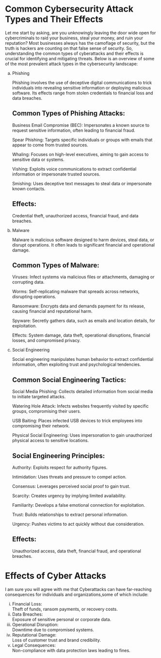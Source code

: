<h1>
Common Cybersecurity Attack Types and Their Effects
</h1>
<p> 
Let me start by asking, are you unknowingly leaving the door wide open for cybercriminals to raid your business, steal your money, and ruin your reputation? Most businesses always has the camoflage of security, but the truth is hackers are counting on that false sense of security. So, understanding the common types of cyberattacks and their effects is crucial for identifying and mitigating threats. 
Below is an overview of some of the most prevalent attack types in the cybersecurity landscape:

<ol type="a"> 
<li>Phishing</li>
<p> Phishing involves the use of deceptive digital communications to trick individuals into revealing sensitive information or deploying malicious software. Its effects range from stolen credentials to financial loss and data breaches.

<h2> Common Types of Phishing Attacks: </h2>

Business Email Compromise (BEC): Impersonates a known source to request sensitive information, often leading to financial fraud.

Spear Phishing: Targets specific individuals or groups with emails that appear to come from trusted sources.

Whaling: Focuses on high-level executives, aiming to gain access to sensitive data or systems.

Vishing: Exploits voice communications to extract confidential information or impersonate trusted sources.

Smishing: Uses deceptive text messages to steal data or impersonate known contacts.

<h2>Effects:</h2>
<p>Credential theft, unauthorized access, financial fraud, and data breaches.</p>

<li> Malware </li>
<p>Malware is malicious software designed to harm devices, steal data, or disrupt operations. It often leads to significant financial and operational damage.

<h2>Common Types of Malware:</h2>

Viruses: Infect systems via malicious files or attachments, damaging or corrupting data.

Worms: Self-replicating malware that spreads across networks, disrupting operations.

Ransomware: Encrypts data and demands payment for its release, causing financial and reputational harm.

Spyware: Secretly gathers data, such as emails and location details, for exploitation.

Effects: System damage, data theft, operational disruptions, financial losses, and compromised privacy. </p>

<li> Social Engineering </li>
<p> Social engineering manipulates human behavior to extract confidential information, often exploiting trust and psychological tendencies.

<h2>Common Social Engineering Tactics:</h2>

Social Media Phishing: Collects detailed information from social media to initiate targeted attacks.

Watering Hole Attack: Infects websites frequently visited by specific groups, compromising their users.

USB Baiting: Places infected USB devices to trick employees into compromising their network.

Physical Social Engineering: Uses impersonation to gain unauthorized physical access to sensitive locations.

<h2> Social Engineering Principles: </h2>

Authority: Exploits respect for authority figures.

Intimidation: Uses threats and pressure to compel action.

Consensus: Leverages perceived social proof to gain trust.

Scarcity: Creates urgency by implying limited availability.

Familiarity: Develops a false emotional connection for exploitation.

Trust: Builds relationships to extract personal information.

Urgency: Pushes victims to act quickly without due consideration.

<h2>Effects:</h2> Unauthorized access, data theft, financial fraud, and operational breaches.</p>



</ol>
<h1>Effects of Cyber Attacks</h1>
<p> I am sure you will agree with me that Cyberattacks can have far-reaching consequences for individuals and organizations,some of which  include:

<ol type="i">

<li> Financial Loss:</li> Theft of funds, ransom payments, or recovery costs.

<li>Data Breaches: </li> Exposure of sensitive personal or corporate data.

<li>Operational Disruption: </li> Downtime due to compromised systems.

<li> Reputational Damage: </li> Loss of customer trust and brand credibility.

<li>Legal Consequences: </li> Non-compliance with data protection laws leading to fines. 
</ol>

</p>
</p>